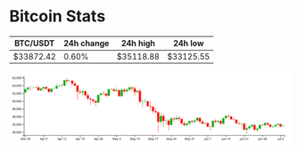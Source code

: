 # Bitcoin Stats

BTC/USDT|24h change|24h high|24h low|
|---|---|---|---|
|$33872.42|0.60%|$35118.88|$33125.55|

<img src="./chart.svg">
